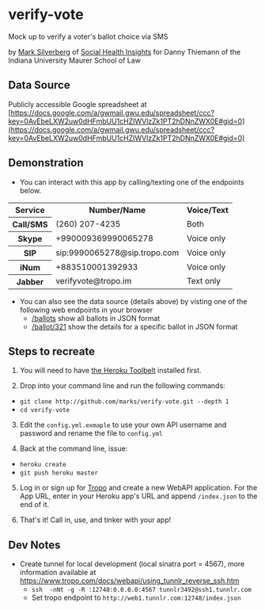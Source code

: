 verify-vote
===========
Mock up to verify a voter's ballot choice via SMS

by [Mark Silverberg](http://twitter.com/skram) of [Social Health Insights](http://socialhealthinsights.com/)
for Danny Thiemann of the Indiana University Maurer School of Law

Data Source
-----------
Publicly accessible Google spreadsheet at [https://docs.google.com/a/gwmail.gwu.edu/spreadsheet/ccc?key=0AvEbeLXW2uw0dHFmbUU1cHZIWVlzZk1PT2hDNnZWX0E#gid=0](https://docs.google.com/a/gwmail.gwu.edu/spreadsheet/ccc?key=0AvEbeLXW2uw0dHFmbUU1cHZIWVlzZk1PT2hDNnZWX0E#gid=0)


Demonstration
-------------
* You can interact with this app by calling/texting one of the endpoints below.
<table>
  <tr>
    <th>Service</th>
    <th>Number/Name</th>
    <th>Voice/Text</th>
  </tr>
  <tr>
    <th>Call/SMS</th>
    <td>(260) 207-4235</td>
    <td>Both</td>
  </tr>
  <tr>
    <th>Skype</th>
    <td>+990009369990065278</td>
    <td>Voice only</td>
  </tr>
  <tr>
    <th>SIP</th>
    <td>sip:9990065278@sip.tropo.com</td>
    <td>Voice only</td>
  </tr>
  <tr>
    <th>iNum</th>
    <td>+883510001392933</td>
    <td>Voice only</td>
  </tr>
  <tr>
    <th>Jabber</th>
    <td>verifyvote@tropo.im</td>
    <td>Text only</td>
  </tr>
</table>


* You can also see the data source (details above) by visting one of the following web endpoints in your browser
  * [/ballots](http://verify-vote.socialhealthinsights.com/ballots) show all ballots in JSON format
  * [/ballot/321](http://verify-vote.socialhealthinsights.com/ballot/321) show the details for a specific ballot in JSON format


Steps to recreate
-----------------

1. You will need to have [the Heroku Toolbelt](https://toolbelt.herokuapp.com/) installed first.

2. Drop into your command line and run the following commands:
  * `git clone http://github.com/marks/verify-vote.git --depth 1`
  * `cd verify-vote`

3. Edit the `config.yml.exmaple` to use your own API username and password and rename the file to `config.yml`

4. Back at the command line, issue:
  * `heroku create`
  * `git push heroku master`

5. Log in or sign up for [Tropo](http://www.tropo.com/) and create a new WebAPI application.
    For the App URL, enter in your Heroku app's URL and append `/index.json` to the end of it.

6. That's it! Call in, use, and tinker with your app!

Dev Notes
---------
* Create tunnel for local development (local sinatra port = 4567), more information available at https://www.tropo.com/docs/webapi/using_tunnlr_reverse_ssh.htm
  * `ssh  -nNt -g -R :12748:0.0.0.0:4567 tunnlr3492@ssh1.tunnlr.com`
  * Set tropo endpoint to `http://web1.tunnlr.com:12748/index.json`
